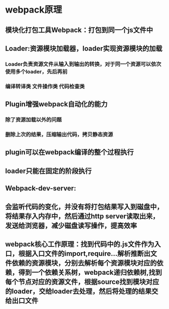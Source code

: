 # webpack原理
## 模块化打包工具Webpack：打包到同一个js文件中

## Loader:资源模块加载器，loader实现资源模块的加载
### Loader负责资源文件从输入到输出的转换，对于同一个资源可以依次使用多个loader，先后再前
### 编译转译类 文件操作类 代码检查类

## Plugin增强webpack自动化的能力
### 除了资源加载以外的问题
### 删除上次的结果，压缩输出代码，拷贝静态资源

## plugin可以在webpack编译的整个过程执行
## loader只能在固定的阶段执行

## Webpack-dev-server:
## 会监听代码的变化，并没有将打包结果写入到磁盘中，将结果存入内存中，然后通过http server读取出来，发送给浏览器，减少磁盘读写操作，提高效率

## webpack核心工作原理：找到代码中的.js文件作为入口，根据入口文件的import,require...解析推断出文件依赖的资源模块，分别去解析每个资源模块对应的依赖，得到一个依赖关系树，webpack递归依赖树,找到每个节点对应的资源文件，根据source找到模块对应的loader，交给loader去处理，然后将处理的结果交给出口文件